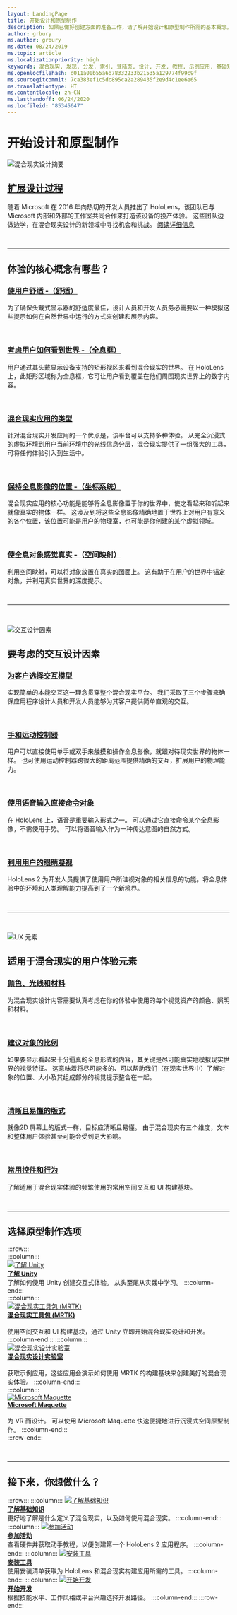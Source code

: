 ```yaml
---
layout: LandingPage
title: 开始设计和原型制作
description: 如果已做好创建方面的准备工作，请了解开始设计和原型制作所需的基本概念。
author: grbury
ms.author: grbury
ms.date: 08/24/2019
ms.topic: article
ms.localizationpriority: high
keywords: 混合现实, 发现, 分发, 索引, 登陆页, 设计, 开发, 教程, 示例应用, 基础知识, 案例研究, 资源, HoloLens 操作指南, 开源项目, 核心概念, 交互
ms.openlocfilehash: d011a00b55a6b78332233b21535a129774f99c9f
ms.sourcegitcommit: 7ca383ef1c5dc895ca2a289435f2e9d4c1ee6e65
ms.translationtype: HT
ms.contentlocale: zh-CN
ms.lasthandoff: 06/24/2020
ms.locfileid: "85345647"
---
```

# <a name="start-designing-and-prototyping"></a>开始设计和原型制作


![混合现实设计摘要](images/03_Design.png)

## <a name="expand-your-design-process"></a>[扩展设计过程](case-study-expanding-the-design-process-for-mixed-reality.md)

随着 Microsoft 在 2016 年向热切的开发人员推出了 HoloLens，该团队已与 Microsoft 内部和外部的工作室共同合作来打造该设备的投产体验。 这些团队边做边学，在混合现实设计的新领域中寻找机会和挑战。 [阅读详细信息](case-study-expanding-the-design-process-for-mixed-reality.md)

<br>

---

## <a name="what-are-the-core-concepts-of-an-experience"></a>体验的核心概念有哪些？

### <a name="keep-the-user-comfortable---comfort"></a>[使用户舒适 -（舒适）](comfort.md)
为了确保头戴式显示器的舒适度最佳，设计人员和开发人员务必需要以一种模拟这些提示如何在自然世界中运行的方式来创建和展示内容。

<br>

### <a name="consider-how-the-user-sees-the-world---holographic-frame"></a>[考虑用户如何看到世界 -（全息框）](holographic-frame.md)
用户通过其头戴显示设备支持的矩形视区来看到混合现实的世界。 在 HoloLens 上，此矩形区域称为全息框，它可让用户看到覆盖在他们周围现实世界上的数字内容。

<br>

### <a name="types-of-mixed-reality-apps"></a>[混合现实应用的类型](types-of-mixed-reality-apps.md)
针对混合现实开发应用的一个优点是，该平台可以支持多种体验。 从完全沉浸式的虚拟环境到用户当前环境中的光线信息分层，混合现实提供了一组强大的工具，可将任何体验引入到生活中。

<br>

### <a name="keeping-holograms-in-place---coordinate-systems"></a>[保持全息影像的位置 -（坐标系统）](coordinate-systems.md)
混合现实应用的核心功能是能够将全息影像置于你的世界中，使之看起来和听起来就像真实的物体一样。 这涉及到将这些全息影像精确地置于世界上对用户有意义的各个位置，该位置可能是用户的物理室，也可能是你创建的某个虚拟领域。

<br>

### <a name="making-holographic-objects-feel-real---spatial-mapping"></a>[使全息对象感觉真实 -（空间映射）](spatial-mapping.md)
利用空间映射，可以将对象放置在真实的图面上。 这有助于在用户的世界中锚定对象，并利用真实世界的深度提示。

<br>


---

<br>

![交互设计因素](images/UX/UX_Hero_Manipulation.jpg)

## <a name="interaction-design-factors-to-consider"></a>要考虑的交互设计因素


### <a name="choose-an-interaction-model-for-your-customer"></a>[为客户选择交互模型](interaction-fundamentals.md)
实现简单的本能交互这一理念贯穿整个混合现实平台。 我们采取了三个步骤来确保应用程序设计人员和开发人员能够为其客户提供简单直观的交互。

<br>

### <a name="hands-and-motion-controllers"></a>[手和运动控制器](hands-and-tools.md)
用户可以直接使用单手或双手来触摸和操作全息影像，就跟对待现实世界的物体一样。 也可使用运动控制器跨很大的距离范围提供精确的交互，扩展用户的物理能力。

<br>

### <a name="directly-commanding-objects-with-voice-input"></a>[使用语音输入直接命令对象](voice-input.md)
在 HoloLens 上，语音是重要输入形式之一。 可以通过它直接命令某个全息影像，不需使用手势。 可以将语音输入作为一种传达意图的自然方式。

<br>

### <a name="leveraging-the-users-eye-gaze"></a>[利用用户的眼睛凝视](eye-tracking.md)
HoloLens 2 为开发人员提供了使用用户所注视对象的相关信息的功能，将全息体验中的环境和人类理解能力提高到了一个新境界。

<br>


---

<br>


![UX 元素](images/UX/UX_Hero_BoundingBox.jpg)

## <a name="user-experience-elements-for-mixed-reality"></a>适用于混合现实的用户体验元素


### <a name="color-light-and-materials"></a>[颜色、光线和材料](color,-light-and-materials.md)
为混合现实设计内容需要认真考虑在你的体验中使用的每个视觉资产的颜色、照明和材料。

<br>

### <a name="suggesting-the-scale-of-an-object"></a>[建议对象的比例](scale.md)
如果要显示看起来十分逼真的全息形式的内容，其关键是尽可能真实地模拟现实世界的视觉特征。 这意味着将尽可能多的、可以帮助我们（在现实世界中）了解对象的位置、大小及其组成部分的视觉提示整合在一起。

<br>

### <a name="clear-and-readable-typography"></a>[清晰且易懂的版式](typography.md)
就像2D 屏幕上的版式一样，目标应清晰且易懂。 由于混合现实有三个维度，文本和整体用户体验甚至可能会受到更大影响。

<br>

### <a name="common-controls-and-behaviors"></a>[常用控件和行为](app-patterns-landingpage.md)
了解适用于混合现实体验的频繁使用的常用空间交互和 UI 构建基块。



<br>


---

## <a name="choose-a-prototyping-option"></a>选择原型制作选项  

:::row:::   
    :::column:::    
       [![了解 Unity](images/Final_unity_logo.png)](https://learn.unity.com/)<br>
        **[了解 Unity](https://learn.unity.com/)**<br>
        了解如何使用 Unity 创建交互式体验。 从头至尾从实践中学习。
    :::column-end:::    
    :::column:::    
        [![混合现实工具包 (MRTK)](images/Final_mrtk-small_logo.png)](https://github.com/Microsoft/MixedRealityToolkit-Unity)<br>
        **[混合现实工具包 (MRTK)](https://github.com/Microsoft/MixedRealityToolkit-Unity)**<br>  
        使用空间交互和 UI 构建基块，通过 Unity 立即开始混合现实设计和开发。   
    :::column-end:::
    :::column:::    
        [![混合现实设计实验室](images/Final_mrdl_logo.png)](https://github.com/Microsoft/MRDL_Unity_PeriodicTable)<br>
        **[混合现实设计实验室](https://github.com/Microsoft/MRDL_Unity_PeriodicTable)**<br>  
        获取示例应用，这些应用会演示如何使用 MRTK 的构建基块来创建美好的混合现实体验。
    :::column-end:::        
    :::column:::    
        [![Microsoft Maquette](images/Final_maquette_logo.png)](https://www.maquette.ms/)<br>
        **[Microsoft Maquette](https://www.maquette.ms/)**<br>  
        为 VR 而设计。 可以使用 Microsoft Maquette 快速便捷地进行沉浸式空间原型制作。 
    :::column-end:::    
:::row-end:::

<br>

---



## <a name="what-would-you-like-to-do-next"></a>接下来，你想做什么？

:::row:::
    :::column:::
       [![了解基础知识](images/icon-lightbulb.png)](index.md#understand-the-basics)<br>
        **[了解基础知识](index.md#understand-the-basics)**<br>
        更好地了解是什么定义了混合现实，以及如何使用混合现实。
    :::column-end:::
    :::column:::
        [![参加活动](images/icon-calendar.jpg)](sf-academy-events.md)<br>
         **[参加活动](sf-academy-events.md)**<br>
        查看硬件并获取动手教程，以便创建第一个 HoloLens 2 应用程序。
    :::column-end:::
    :::column:::
        [![安装工具](images/icon-design.jpg)](install-the-tools.md)<br>
         **[安装工具](install-the-tools.md)**<br>
        使用安装清单获取为 HoloLens 和混合现实构建应用所需的工具。
    :::column-end:::
    :::column:::
        [![开始开发](images/icon-developer.jpg)](development.md)<br>
        **[开始开发](development.md)**<br>
        根据技能水平、工作风格或平台兴趣选择开发路径。
    :::column-end:::
:::row-end:::


<br>

<br>


